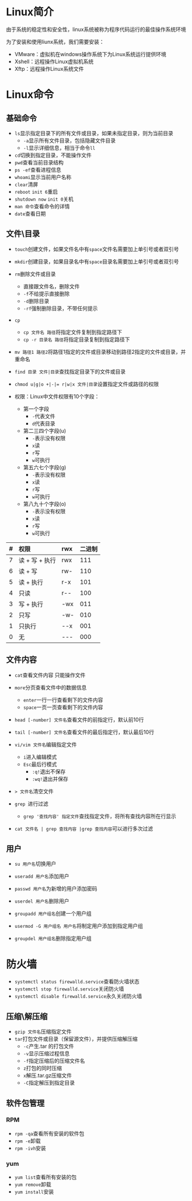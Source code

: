 # Linux简介

由于系统的稳定性和安全性，linux系统被称为程序代码运行的最佳操作系统环境

为了安装和使用liunx系统，我们需要安装：

* VMware：虚拟机在windows操作系统下为Linux系统运行提供环境
* Xshell：远程操作Linux虚拟机系统
* Xftp：远程操作Linux系统文件

# Linux命令

## 基础命令

* `ls`显示指定目录下的所有文件或目录，如果未指定目录，则为当前目录
    * `-a`显示所有文件目录，包括隐藏文件目录
    * `-l`显示详细信息，相当于命令`ll`
* `cd`切换到指定目录，不能操作文件
* `pwd`查看当前目录结构
* `ps -ef`查看进程信息
* `whoami`显示当前用户名称
* `clear`清屏
* `reboot` `init 6`重启
* `shutdown now` `init 0`关机
* `man 命令`查看命令的详情
* `date`查看日期

## 文件\目录

* `touch`创建文件，如果文件名中有`space`文件名需要加上单引号或者双引号
* `mkdir`创建目录，如果目录名中有`space`目录名需要加上单引号或者双引号

* `rm`删除文件或目录
    * 直接跟文件名，删除文件
    * `-f`不给提示直接删除
    * `-d`删除目录
    * `-rf`强制删除目录，不带任何提示
* `cp`
    * `cp 文件名 路径`将指定文件复制到指定路径下
    * `cp -r 目录名 路径`将指定目录复制到指定路径下
* `mv 路径1 路径2`将路径1指定的文件或目录移动到路径2指定的文件或目录，并重命名
* `find 目录 文件|目录`查找指定目录下的文件或目录

* `chmod u|g|o +|-|= r|w|x 文件|目录`设置指定文件或路径的权限

* 权限：Linux中文件权限有10个字段：
    * 第一个字段 
        * `-`代表文件
        * `d`代表目录
    * 第二三四个字段(u)
        * `-`表示没有权限
        * `x`读
        * `r`写
        * `w`可执行
    * 第五六七个字段(g)
        * `-`表示没有权限
        * `x`读
        * `r`写
        * `w`可执行
    * 第八九十个字段(o)
        * `-`表示没有权限
        * `x`读
        * `r`写
        * `w`可执行

| #    | 权限           | rwx  | 二进制 |
| :--- | :------------- | :--- | :----- |
| 7    | 读 + 写 + 执行 | rwx  | 111    |
| 6    | 读 + 写        | rw-  | 110    |
| 5    | 读 + 执行      | r-x  | 101    |
| 4    | 只读           | r--  | 100    |
| 3    | 写 + 执行      | -wx  | 011    |
| 2    | 只写           | -w-  | 010    |
| 1    | 只执行         | --x  | 001    |
| 0    | 无             | ---  | 000    |

## 文件内容

* `cat`查看文件内容 只能操作文件
* `more`分页查看文件中的数据信息
    * `enter`一行一行查看剩下的文件内容
    * `space`一页一页查看剩下的文件内容
*  `head [-number] 文件名`查看文件的前指定行，默认前10行
* `tail [-number] 文件名`查看文件的最后指定行，默认最后10行
* `vi/vim 文件名`编辑指定文件
    * `i`进入编辑模式
    * `Esc`最后行模式
        * `:q!`退出不保存
        * `:wq!`退出并保存

* `> 文件名`清空文件
  
* `grep `进行过滤
    * `grep '查找内容' 指定文件`查找指定文件，将所有查找内容所在行显示
* `cat 文件名 | grep 查找内容 |grep 查找内容`可以进行多次过滤

## 用户

* `su 用户名`切换用户

* `useradd 用户名`添加用户
* `passwd 用户名`为新增的用户添加密码
* `userdel 用户名`删除用户
* `groupadd 用户组名`创建一个用户组
* `usermod -G 用户组名 用户名`将制定用户添加到指定用户组
* `groupdel 用户组名`删除指定用户组



# 防火墙

* `systemctl status firewalld.service`查看防火墙状态
* `systemctl stop firewalld.service`关闭防火墙
* `systemctl disable firewalld.service`永久关闭防火墙



## 压缩\解压缩

* `gzip 文件名`压缩指定文件
* `tar`打包文件或目录（保留源文件），并提供压缩解压缩
    * `-c`产生.tar 的打包文件
    * `-v`显示压缩过程信息
    * `-f`指定压缩后的压缩文件名
    * `z`打包的同时压缩
    * `x`解压.tar.gz压缩文件
    * `-C`指定解压到指定目录



## 软件包管理

### RPM

* `rpm -qa`查看所有安装的软件包
* `rpm -e`卸载
* `rpm -ivh`安装

### yum

* `yum list`查看所有安装的包
* `yum remove`卸载
* `yum install`安装





